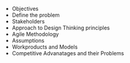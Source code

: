 * Objectives
* Define the problem
* Stakeholders
* Approach to Design Thinking principles
* Agile Methodology
* Assumptions
* Workproducts and Models
* Competitive Advanatages and their Problems
